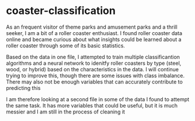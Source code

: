 # coaster-classification

As an frequent visitor of theme parks and amusement parks and a thrill seeker, I am a bit of a roller coaster enthusiast. I found roller coaster data online and became curious about what insights could be learned about a roller coaster through some of its basic statistics. 

Based on the data in one file, I attempted to train multiple classificantion algorithms and a neural network to idenitfy roller coasters by type (steel, wood, or hybrid) based on the characteristics in the data. I will continue trying to improve this, though there are some issues with class imbalance. There may also not be enough variables that can accurately contribute to predicting this

I am therefore looking at a second file in some of the data I found to attempt the same task. It has more variables that could be useful, but it is much messier and I am still in the process of cleaning it
